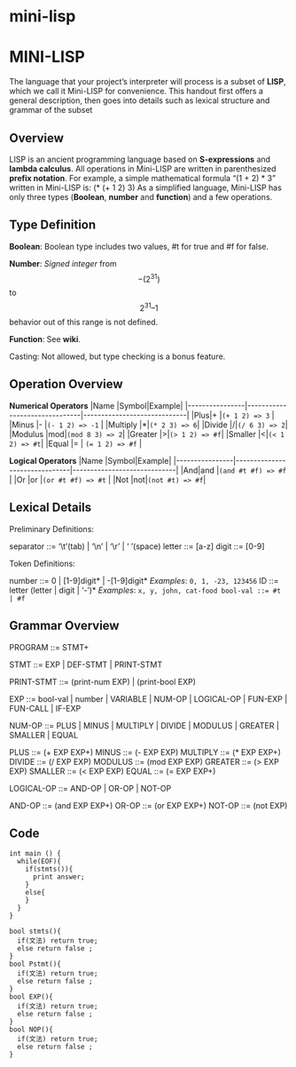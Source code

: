 # mini-lisp
# MINI-LISP

The language that your project’s interpreter will process is a subset of **LISP**, which we call it Mini-LISP for convenience. This handout first offers a general description, then goes into details such as lexical structure and grammar of the subset


## Overview

LISP is an ancient programming language based on **S-expressions** and **lambda calculus**. All operations in Mini-LISP are written in parenthesized **prefix notation**. For example, a simple mathematical formula “(1 + 2) * 3” written in Mini-LISP is: 
(* (+ 1 2) 3) 
As a simplified language, Mini-LISP has only three types (**Boolean**, **number** and **function**) and a few operations.

## Type Definition
**Boolean**: Boolean type includes two values, #t for true and #f for false. 

**Number**: 
*Signed integer* from $$ −(2^{31}) $$ to $$2^{31} – 1$$ behavior out of this range is not defined. 

**Function**: See **wiki**. 

Casting: Not allowed, but type checking is a bonus feature.
## Operation Overview

**Numerical Operators**
|Name  |Symbol|Example|
|----------------|-------------------------------|-----------------------------|
|Plus|+            |`(+ 1 2) => 3`             |
|Minus          |-           |`(- 1 2) => -1`           |
|Multiply          |*|`(* 2 3) => 6`|
|Divide          |/|`(/ 6 3) => 2`|
|Modulus          |mod|`(mod 8 3) => 2`|
|Greater          |>|`(> 1 2) => #f`|
|Smaller          |<|`(< 1 2) => #t`|
|Equal            |=                              |     `(= 1 2) => #f` |      

**Logical Operators**
  |Name  |Symbol|Example|
|----------------|-------------------------------|-----------------------------|
|And|and           |`(and #t #f) => #f`             |
|Or          |or           |`(or #t #f) => #t`           |
|Not         |not|`(not #t) => #f`|

## Lexical Details


Preliminary Definitions: 

separator ::= ‘\t’(tab) | ‘\n’ | ‘\r’ | ‘ ’(space) 
letter ::= [a-z] 
digit ::= [0-9] 

Token Definitions: 

number ::= 0 | [1-9]digit* | -[1-9]digit* 
*Examples*: `0, 1, -23, 123456`
 ID ::= letter (letter | digit | ‘-’)* 
*Examples*: `x, y, john, cat-food bool-val ::= #t | #f`




                   
## Grammar Overview
PROGRAM ::= STMT+ 

STMT ::= EXP | DEF-STMT | PRINT-STMT 

PRINT-STMT ::= (print-num EXP) | (print-bool EXP) 

EXP ::= bool-val | number | VARIABLE | NUM-OP | LOGICAL-OP | FUN-EXP | FUN-CALL | IF-EXP 

NUM-OP ::= PLUS | MINUS | MULTIPLY | DIVIDE | MODULUS | GREATER | SMALLER | EQUAL 

PLUS ::= (+ EXP EXP+) 
MINUS ::= (- EXP EXP)
MULTIPLY ::= (* EXP EXP+) 
DIVIDE ::= (/ EXP EXP) 
MODULUS ::= (mod EXP EXP) 
GREATER ::= (> EXP EXP) 
SMALLER ::= (< EXP EXP) 
EQUAL ::= (= EXP EXP+) 

LOGICAL-OP ::= AND-OP | OR-OP | NOT-OP 

AND-OP ::= (and EXP EXP+) 
OR-OP ::= (or EXP EXP+) 
NOT-OP ::= (not EXP)

    

## Code

    int main () {
      while(EOF){
        if(stmts()){
          print answer;
        }
        else{
        }
      }      
    }
    
    bool stmts(){
      if(文法) return true;
      else return false ;
    }
    bool Pstmt(){
      if(文法) return true;
      else return false ;
    }
    bool EXP(){
      if(文法) return true;
      else return false ;
    }
    bool NOP(){
      if(文法) return true;
      else return false ;
    }
